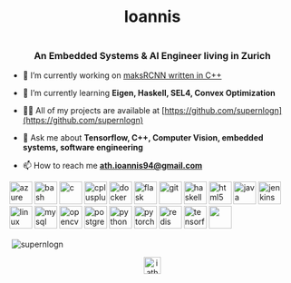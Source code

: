 <h1 align="center">Ioannis</h1>
<img> </img>
<h3 align="center">An Embedded Systems &amp AI Engineer living in Zurich</h3>

- 🔭 I’m currently working on [maksRCNN written in C++](https://github.com/supernlogn/maskRCNNcpp)

- 🌱 I’m currently learning **Eigen, Haskell, SEL4, Convex Optimization**

- 👨‍💻 All of my projects are available at [https://github.com/supernlogn](https://github.com/supernlogn)

- 💬 Ask me about **Tensorflow, C++, Computer Vision, embedded systems, software engineering**

- 📫 How to reach me **ath.ioannis94@gmail.com**

<p align="left"><img src="https://www.vectorlogo.zone/logos/microsoft_azure/microsoft_azure-icon.svg" alt="azure" width="40" height="40"/> <img src="https://www.vectorlogo.zone/logos/gnu_bash/gnu_bash-icon.svg" alt="bash" width="40" height="40"/> <img src="https://devicons.github.io/devicon/devicon.git/icons/c/c-original.svg" alt="c" width="40" height="40"/> <img src="https://devicons.github.io/devicon/devicon.git/icons/cplusplus/cplusplus-original.svg" alt="cplusplus" width="40" height="40"/> <img src="https://devicons.github.io/devicon/devicon.git/icons/docker/docker-original-wordmark.svg" alt="docker" width="40" height="40"/> <img src="https://www.vectorlogo.zone/logos/pocoo_flask/pocoo_flask-icon.svg" alt="flask" width="40" height="40"/> <img src="https://www.vectorlogo.zone/logos/git-scm/git-scm-icon.svg" alt="git" width="40" height="40"/> <img src="https://upload.wikimedia.org/wikipedia/commons/1/1c/Haskell-Logo.svg" alt="haskell" width="40" height="40"/> <img src="https://devicons.github.io/devicon/devicon.git/icons/html5/html5-original-wordmark.svg" alt="html5" width="40" height="40"/> <img src="https://devicons.github.io/devicon/devicon.git/icons/java/java-original-wordmark.svg" alt="java" width="40" height="40"/> <img src="https://www.vectorlogo.zone/logos/jenkins/jenkins-icon.svg" alt="jenkins" width="40" height="40"/> <img src="https://devicons.github.io/devicon/devicon.git/icons/linux/linux-original.svg" alt="linux" width="40" height="40"/> <img src="https://devicons.github.io/devicon/devicon.git/icons/mysql/mysql-original-wordmark.svg" alt="mysql" width="40" height="40"/> <img src="https://www.vectorlogo.zone/logos/opencv/opencv-icon.svg" alt="opencv" width="40" height="40"/> <img src="https://devicons.github.io/devicon/devicon.git/icons/postgresql/postgresql-original-wordmark.svg" alt="postgresql" width="40" height="40"/> <img src="https://devicons.github.io/devicon/devicon.git/icons/python/python-original.svg" alt="python" width="40" height="40"/> <img src="https://www.vectorlogo.zone/logos/pytorch/pytorch-icon.svg" alt="pytorch" width="40" height="40"/> <img src="https://devicons.github.io/devicon/devicon.git/icons/redis/redis-original-wordmark.svg" alt="redis" width="40" height="40"/> <img src="https://www.vectorlogo.zone/logos/tensorflow/tensorflow-icon.svg" alt="tensorflow" width="40" height="40"/> <img width="40" height="40" src="https://www.mathworks.com/matlabcentral/mlc-downloads/downloads/submissions/24241/versions/5/screenshot.png"/>
</p><p>&nbsp;<img align="center" src="https://github-readme-stats.vercel.app/api?username=supernlogn&show_icons=true" alt="supernlogn" /></p>
<p align="center">
<a href="https://linkedin.com/in/iathanasi" target="blank"><img align="center" src="https://cdn.jsdelivr.net/npm/simple-icons@3.0.1/icons/linkedin.svg" alt="iathanasi" height="30" width="30" /></a>
</p>
